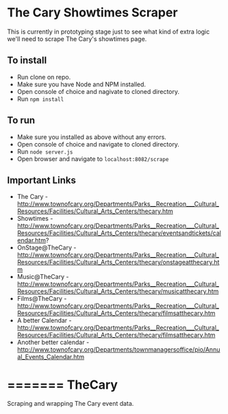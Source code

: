 # The Cary Showtimes Scraper

This is currently in prototyping stage just to see what kind of extra logic we'll need to scrape The Cary's showtimes page.

## To install

* Run clone on repo.
* Make sure you have Node and NPM installed.
* Open console of choice and nagivate to cloned directory.
* Run `npm install`

## To run

* Make sure you installed as above without any errors.
* Open console of choice and navigate to cloned directory.
* Run `node server.js`
* Open browser and navigate to `localhost:8082/scrape`

## Important Links

* The Cary - http://www.townofcary.org/Departments/Parks__Recreation___Cultural_Resources/Facilities/Cultural_Arts_Centers/thecary.htm
* Showtimes - http://www.townofcary.org/Departments/Parks__Recreation___Cultural_Resources/Facilities/Cultural_Arts_Centers/thecary/eventsandtickets/calendar.htm?
* OnStage@TheCary - http://www.townofcary.org/Departments/Parks__Recreation___Cultural_Resources/Facilities/Cultural_Arts_Centers/thecary/onstageatthecary.htm
* Music@TheCary - http://www.townofcary.org/Departments/Parks__Recreation___Cultural_Resources/Facilities/Cultural_Arts_Centers/thecary/musicatthecary.htm
* Films@TheCary - http://www.townofcary.org/Departments/Parks__Recreation___Cultural_Resources/Facilities/Cultural_Arts_Centers/thecary/filmsatthecary.htm
* A better Calendar -
http://www.townofcary.org/Departments/Parks__Recreation___Cultural_Resources/Facilities/Cultural_Arts_Centers/thecary/filmsatthecary.htm
* Another better calendar - http://www.townofcary.org/Departments/townmanagersoffice/pio/Annual_Events_Calendar.htm


=======
TheCary
=======

Scraping and wrapping The Cary event data.
